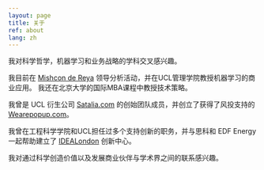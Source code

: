 ```yaml
---
layout: page
title: 关于
ref: about
lang: zh
---
```


我对科学哲学，机器学习和业务战略的学科交叉感兴趣。

我目前在 [Mishcon de Reya](https://www.mishcon.com/)  领导分析活动，并在UCL管理学院教授机器学习的商业应用。 我还在北京大学的国际MBA课程中教授技术策略。

我曾是 UCL 衍生公司 [Satalia.com](https://www.satalia.com/) 的创始团队成员，并创立了获得了风投支持的 [Wearepopup.com](http://wearepopup.com/)。

我曾在工程科学学院和UCL担任过多个支持创新的职务，并与思科和 EDF Energy 一起帮助建立了 [IDEALondon](https://www.idealondon.co.uk/) 创新中心。

我对通过科学创造价值以及发展商业伙伴与学术界之间的联系感兴趣。
